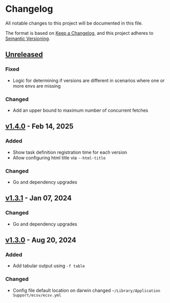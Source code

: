 # Changelog

All notable changes to this project will be documented in this file.

The format is based on [Keep a Changelog](https://keepachangelog.com/en/1.1.0/),
and this project adheres to [Semantic
Versioning](https://semver.org/spec/v2.0.0.html).

## [Unreleased]

### Fixed

- Logic for determining if versions are different in scenarios where one or more
  envs are missing

### Changed

- Add an upper bound to maximum number of concurrent fetches

## [v1.4.0] - Feb 14, 2025

### Added

- Show task definition registration time for each version
- Allow configuring html title via `--html-title`

### Changed

- Go and dependency upgrades

## [v1.3.1] - Jan 07, 2024

### Changed

- Go and dependency upgrades

## [v1.3.0] - Aug 20, 2024

### Added

- Add tabular output using `-f table`

### Changed

- Config file default location on darwin changed `~/Library/Application
  Support/ecsv/ecsv.yml`

[unreleased]: https://github.com/dhth/ecsv/compare/v1.4.0...HEAD
[v1.4.0]: https://github.com/dhth/ecsv/compare/v1.3.1...v1.4.0
[v1.3.1]: https://github.com/dhth/ecsv/compare/v1.3.0...v1.3.1
[v1.3.0]: https://github.com/dhth/ecsv/compare/v1.2.2...v1.3.0
